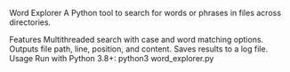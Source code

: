 Word Explorer
A Python tool to search for words or phrases in files across directories.

Features
Multithreaded search with case and word matching options.
Outputs file path, line, position, and content.
Saves results to a log file.
Usage
Run with Python 3.8+:
python3 word_explorer.py

